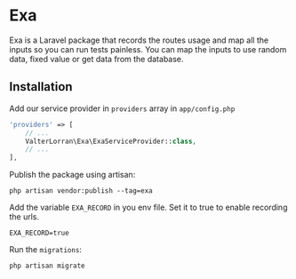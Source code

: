 # Exa
Exa is a Laravel package that records the routes usage and map all the inputs so you can run tests painless. 
You can map the inputs to use random data, fixed value or get data from the database.

## Installation 


Add our service provider in `providers` array in `app/config.php`

```php
'providers' => [
    // ...
    ValterLorran\Exa\ExaServiceProvider::class,
    // ...
],
```

Publish the package using artisan:
```
php artisan vendor:publish --tag=exa
```

Add the variable `EXA_RECORD` in you env file. Set it to true to enable recording the urls.
```
EXA_RECORD=true
```

Run the `migrations`:
```
php artisan migrate
```
